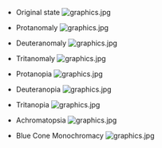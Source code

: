 * Original state
![graphics.jpg](https://bitbucket.org/imhicihu/branding/issues/attachments/2/imhicihu/branding/1631318104.62/2/3342368718-logo-conicet.jpeg)

* Protanomaly
![graphics.jpg](https://bitbucket.org/imhicihu/branding/issues/attachments/2/imhicihu/branding/1631315355.0/2/Protanomaly.jpg)

* Deuteranomaly
![graphics.jpg](https://bitbucket.org/imhicihu/branding/issues/attachments/2/imhicihu/branding/1631315354.91/2/Deuteranomaly.jpg)

* Tritanomaly
![graphics.jpg](https://bitbucket.org/imhicihu/branding/issues/attachments/2/imhicihu/branding/1631315355.18/2/Tritanomaly.jpg)

* Protanopia
![graphics.jpg](https://bitbucket.org/imhicihu/branding/issues/attachments/2/imhicihu/branding/1631315355.09/2/Protanopia.jpg)

* Deuteranopia
![graphics.jpg]()

* Tritanopia
![graphics.jpg](https://bitbucket.org/imhicihu/branding/issues/attachments/2/imhicihu/branding/1631315355.28/2/Tritanopia.jpg)

* Achromatopsia
![graphics.jpg](https://bitbucket.org/imhicihu/branding/issues/attachments/2/imhicihu/branding/1631315354.63/2/Achromatopsia.jpg)

* Blue Cone Monochromacy
![graphics.jpg](https://bitbucket.org/imhicihu/branding/issues/attachments/2/imhicihu/branding/1631315354.81/2/Blue_Cone_Monochromacy.jpg)
